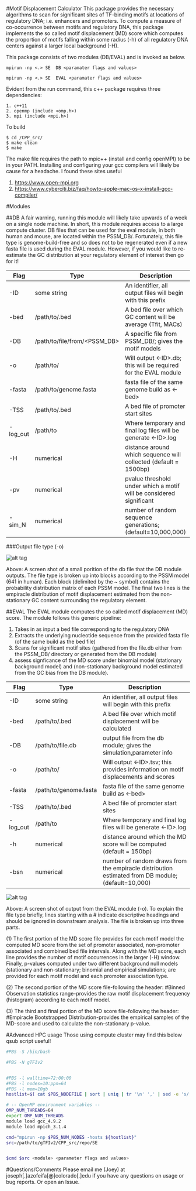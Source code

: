 #Motif Displacement Calculator
This package provides the necessary algorithms to scan for significant sites of TF-binding motifs at locations of regulatory DNA; i.e. enhancers and promoters. To compute a measure of co-occurrence between motifs and regulatory DNA, this package implements the so called motif displacement (MD) score which computes the proportion of motifs falling within some radius (-h) of all regulatory DNA centers against a larger local background (-H). 

This package consists of two modules (DB/EVAL) and is invoked as below.

```
mpirun -np <.> SE  DB <paramater flags and values>

mpirun -np <.> SE  EVAL <paramater flags and values> 
```

Evident from the run command, this c++ package requires three dependencies:

```
1. c++11
2. openmp (include <omp.h>)
3. mpi (include <mpi.h>)
```

To build 

```
$ cd /CPP_src/
$ make clean
$ make
```

The make file requires the path to mpic++ (install and config openMPI) to be in your PATH. Installing and configuring your gcc compilers will likely be cause for a headache. I found these sites useful

1. https://www.open-mpi.org
2. https://www.cyberciti.biz/faq/howto-apple-mac-os-x-install-gcc-compiler/



#Modules

##DB
A fair warning, running this module will likely take upwards of a week on a single node machine. In short, this module requires access to a large compute cluster. DB files that can be used for the eval module, in both human and mouse, are located within the PSSM_DB/. Fortunately, this file type is genome-build-free and so does not to be regenerated even if a new fasta file is used during the EVAL module. However, if you would like to re-estimate the GC distribution at your regulatory element of interest then go for it! 

| Flag | Type | Description |
|------|------|-------------| 
|-ID| some string |An identifier, all output files will begin with this prefix
|-bed  |/path/to/.bed|A bed file over which GC content will be average (Tfit, MACs) 
|-DB|/path/to/file/from/<PSSM_DB>|A specific file from PSSM_DB/; gives the motif models
|-o|/path/to/ |Will output <-ID>.db; this will be required for the EVAL module
|-fasta|/path/to/genome.fasta|fasta file of the same genome build as <-bed> 
|-TSS  |/path/to/.bed|A bed file of promoter start sites  
|-log_out|/path/to |Where temporary and final log files will be generate <-ID>.log
|-H|numerical|distance around which sequence will collected (default = 1500bp)
|-pv|numerical|pvalue threshold under which a motif will be considered significant
|-sim_N|numerical|number of random sequence generations; (default=10,000,000)

###Output file type (-o)

![alt tag](https://github.com/azofeifa/gTFIv2/blob/master/images/DB_FILE_OUT.png)

Above: A screen shot of a small porition of the db file that the DB module outputs. The file type is broken up into blocks according to the PSSM model (641 in human).  Each block (delimited by the ~ symbol) contains the probability distribution matrix of each PSSM model. The final two lines is the empiracle distribution of motif displacement estimated from the non-stationary GC content surrounding the regulatory element.  

##EVAL
The EVAL module computes the so called motif displacement (MD) score. The module follows this generic pipeline:


1. Takes in as input a bed file corresponding to the regulatory DNA
2. Extracts the underlying nucleotide sequence from the provided fasta file (of the same build as the bed file) 
3. Scans for significant motif sites (gathered from the file.db either from the PSSM_DB/ directory or generated from the DB module) 
4. assess signficance of the MD score under binomial model (stationary background model) and (non-stationary background model estimated from the GC bias from the DB module).

| Flag | Type | Description |
|------|------|-------------|
|-ID| some string |An identifier, all output files will begin with this prefix
|-bed  |/path/to/.bed|A bed file over which motif displacement will be calculated
|-DB|/path/to/file.db|output file from the db module; gives the simulation,parameter info
|-o|/path/to/ |Will output <-ID>.tsv; this provides information on motif displacements and scores
|-fasta|/path/to/genome.fasta|fasta file of the same genome build as <-bed>
|-TSS  |/path/to/.bed|A bed file of promoter start sites
|-log_out|/path/to |Where temporary and final log files will be generate <-ID>.log
|-h|numerical|distance around which the MD score will be computed (default = 150bp)
|-bsn|numerical|number of random draws from the empiracle distribution estimated from DB module; (default=10,000)

![alt tag](https://github.com/azofeifa/gTFIv2/blob/master/images/Enrichment_FILE_OUT.png)

Above: A screen shot of output from the EVAL module (-o). To explain the file type briefly, lines starting with a \# indicate descriptive headings and should be ignored in downstream analysis.  The file is broken up into three parts. 

(1) The first portion of the MD score file provides for each motif model the computed MD score from the set of promoter associated, non-promoter associated and combined bed file intervals. Along with the MD score, each line provides the number of motif occurrences in the larger (-H) window. Finally, p-values computed under two different background null models (stationary and non-stationary; binomial and empirical simulations; are provided for each motif model and each promoter association type. 

(2) The second portion of the MD score file-following the header: #Binned Observation statistics range-provides the raw motif displacement frequency (histogram) according to each motif model. 

(3) The third and final portion of the MD score file-following the header: #Empiracle Bootstrapped Distribution-provides the empirical samples of the MD-score and used to calculate the non-stationary p-value.


#Advanced HPC usage
Those using compute cluster may find this below qsub script useful!


```bash
#PBS -S /bin/bash

#PBS -N gTFIv2


#PBS -l walltime=72:00:00
#PBS -l nodes=10:ppn=64
#PBS -l mem=10gb
hostlist=$( cat $PBS_NODEFILE | sort | uniq | tr '\n' ',' | sed -e 's/,$//' )

# -- OpenMP environment variables --
OMP_NUM_THREADS=64
export OMP_NUM_THREADS
module load gcc_4.9.2
module load mpich_3.1.4

cmd="mpirun -np $PBS_NUM_NODES -hosts ${hostlist}"
src=/path/to/gTFIv2/CPP_src/repo/SE


$cmd $src <module> <parameter flags and values>

```

#Questions/Comments
Please email me (Joey) at joseph[.]azofeifa[@]colorado[.]edu if you have any questions on usage or bug reports. Or open an Issue.

